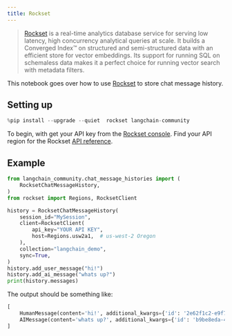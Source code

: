 ```yaml
---
title: Rockset
---
```


>[Rockset](https://rockset.com/product/) is a real-time analytics database service for serving low latency, high concurrency analytical queries at scale. It builds a Converged Index™ on structured and semi-structured data with an efficient store for vector embeddings. Its support for running SQL on schemaless data makes it a perfect choice for running vector search with metadata filters.


This notebook goes over how to use [Rockset](https://rockset.com/docs) to store chat message history.


## Setting up


```python
%pip install --upgrade --quiet  rockset langchain-community
```

To begin, with get your API key from the [Rockset console](https://console.rockset.com/apikeys). Find your API region for the Rockset [API reference](https://rockset.com/docs/rest-api#introduction).

## Example


```python
from langchain_community.chat_message_histories import (
    RocksetChatMessageHistory,
)
from rockset import Regions, RocksetClient

history = RocksetChatMessageHistory(
    session_id="MySession",
    client=RocksetClient(
        api_key="YOUR API KEY",
        host=Regions.usw2a1,  # us-west-2 Oregon
    ),
    collection="langchain_demo",
    sync=True,
)
history.add_user_message("hi!")
history.add_ai_message("whats up?")
print(history.messages)
```

The output should be something like:

```python
[
    HumanMessage(content='hi!', additional_kwargs={'id': '2e62f1c2-e9f7-465e-b551-49bae07fe9f0'}, example=False),
    AIMessage(content='whats up?', additional_kwargs={'id': 'b9be8eda-4c18-4cf8-81c3-e91e876927d0'}, example=False)
]

```
